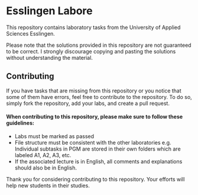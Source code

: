 # Esslingen Labore
This repository contains laboratory tasks from the University of Applied Sciences Esslingen.

Please note that the solutions provided in this repository are not guaranteed to be correct. I strongly discourage copying and pasting the solutions without understanding the material.

## Contributing
If you have tasks that are missing from this repository or you notice that some of them have errors, feel free to contribute to the repository. To do so, simply fork the repository, add your labs, and create a pull request.


#### When contributing to this repository, please make sure to follow these guidelines:
- Labs must be marked as passed
- File structure must be consistent with the other laboratories
    e.g. Individual subtasks in PGM are stored in their own folders which are labeled A1, A2, A3, etc.
- If the associated lecture is in English, all comments and explanations should also be in English.


Thank you for considering contributing to this repository. Your efforts will help new students in their studies.
